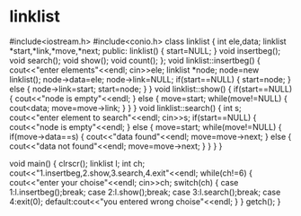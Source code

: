 # linklist
#include<iostream.h>
#include<conio.h>
class linklist
{
int ele,data;
linklist *start,*link,*move,*next;
public:
linklist()
{
start=NULL;
}
void insertbeg();
void search();
void show();
void count();
};
void linklist::insertbeg()
{
cout<<"enter elements"<<endl;
cin>>ele;
linklist *node;
node=new linklist();
node->data=ele;
node->link=NULL;
if(start==NULL)
{
start=node;
}
else
{
node->link=start;
start=node;
}
}
void linklist::show()
{
if(start==NULL)
{
cout<<"node is empty"<<endl;
}
else
{
move=start;
while(move!=NULL)
{
cout<<move->data;
move=move->link;
}
}
}
void linklist::search()
{
int s;
cout<<"enter element to search"<<endl;
cin>>s;
if(start==NULL)
{
cout<<"node is empty"<<endl;
}
else
{
move=start;
while(move!=NULL)
{
if(move->data==s)
{
cout<<"data found"<<endl;
move=move->next;
}
else
{
cout<<"data not found"<<endl;
move=move->next;
}
}
}
}

void main()
{
clrscr();
linklist l;
int ch;
cout<<"1.insertbeg,2.show,3.search,4.exit"<<endl;
while(ch!=6)
{
cout<<"enter your choise"<<endl;
cin>>ch;
switch(ch)
{
case 1:l.insertbeg();break;
case 2:l.show();break;
case 3:l.search();break;
case 4:exit(0);
default:cout<<"you entered wrong choise"<<endl;
}
}
getch();
}
